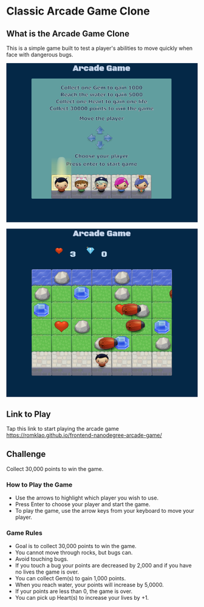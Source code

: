 # Classic Arcade Game Clone

## What is the Arcade Game Clone
This is a simple game built to test a player's abilities to move quickly when face with dangerous bugs.


<p align="center">
	<img src="images/arcade-game.png" width="550px">
</p>

<p align="center">
	<img src="images/arcade-game1.png" width="550px">
</p>


## Link to Play
Tap this link to start playing the arcade game https://romklao.github.io/frontend-nanodegree-arcade-game/

## Challenge
Collect 30,000 points to win the game.

### How to Play the Game

- Use the arrows to highlight which player you wish to use.
- Press Enter to choose your player and start the game.
- To play the game, use the arrow keys from your keyboard to move your player.


### Game Rules

-	Goal is to collect 30,000 points to win the game.
- 	You cannot move through rocks, but bugs can.
-	Avoid touching bugs.
-	If you touch a bug your points are decreased by 2,000 and if you have no lives the game is over.
-	You can collect Gem(s) to gain 1,000 points.
-	When you reach water, your points will increase by 5,0000.
-	If your points are less than 0, the game is over.
- 	You can pick up Heart(s) to increase your lives by +1.

